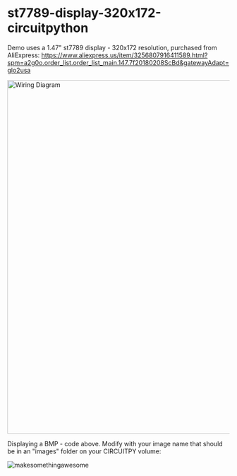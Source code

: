 # st7789-display-320x172-circuitpython
Demo uses a 1.47" st7789 display - 320x172 resolution, purchased from AliExpress:
https://www.aliexpress.us/item/3256807916411589.html?spm=a2g0o.order_list.order_list_main.147.7f20180208ScBd&gatewayAdapt=glo2usa

<img width="800" alt="Wiring Diagram" src="https://github.com/user-attachments/assets/bd917976-5e9e-48e1-8865-b269f35f05cc" />

Displaying a BMP - code above. Modify with your image name that should be in an "images" folder on your CIRCUITPY volume:

![makesomethingawesome](https://github.com/user-attachments/assets/bb9b5789-eebe-4cfa-855b-24dd9873f12a)

